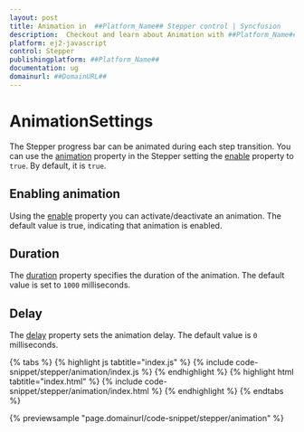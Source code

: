 ```yaml
---
layout: post
title: Animation in  ##Platform_Name## Stepper control | Syncfusion
description:  Checkout and learn about Animation with ##Platform_Name## Stepper control of Syncfusion Essential JS 2 and more details.
platform: ej2-javascript
control: Stepper
publishingplatform: ##Platform_Name##
documentation: ug
domainurl: ##DomainURL##
---
```


# AnimationSettings

The Stepper progress bar can be animated during each step transition. You can use the [animation](https://ej2.syncfusion.com/javascript/documentation/api/stepper/#animation) property in the Stepper setting the [enable](https://ej2.syncfusion.com/javascript/documentation/api/stepper/animationModel/#enable) property to `true`. By default, it is `true`.

## Enabling animation

Using the [enable](https://ej2.syncfusion.com/javascript/documentation/api/stepper/animationModel/#enable) property you can activate/deactivate an animation. The default value is true, indicating that animation is enabled.

## Duration

The [duration](https://ej2.syncfusion.com/javascript/documentation/api/stepper/animationModel/#duration) property specifies the duration of the animation. The default value is set to `1000` milliseconds.

## Delay

The [delay](https://ej2.syncfusion.com/javascript/documentation/api/stepper/animationModel/#delay) property sets the animation delay. The default value is `0` milliseconds.

{% tabs %}
{% highlight js tabtitle="index.js" %}
{% include code-snippet/stepper/animation/index.js %}
{% endhighlight %}
{% highlight html tabtitle="index.html" %}
{% include code-snippet/stepper/animation/index.html %}
{% endhighlight %}
{% endtabs %}

{% previewsample "page.domainurl/code-snippet/stepper/animation" %}